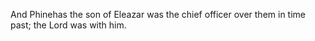 And Phinehas the son of Eleazar was the chief officer over them in time past; the Lord was with him.
